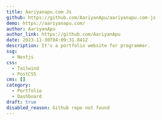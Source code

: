 ```yaml
---
title: Aariyanapu.com Js
github: https://github.com/AariyanApu/aariyanapu.com-js
demo: https://aariyanapu.com/
author: AariyanApu
author_link: https://github.com/AariyanApu
date: 2023-11-30T04:09:31.841Z
description: It's a portfolio website for programmer.
ssg:
  - Nextjs
css:
  - Tailwind
  - PostCSS
cms: []
category:
  - Portfolio
  - Dashboard
draft: true
disabled_reason: Github repo not found
---
```


